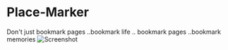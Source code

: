 # Place-Marker
Don't just bookmark pages ..bookmark life .. bookmark pages ..bookmark memories 
![Screenshot](https://github.com/JainSid96/Place-Marker/issues/1)

